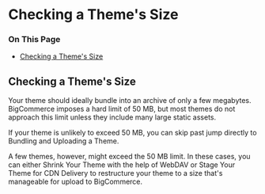 <h1>Checking a Theme's Size</h1>

<div class="otp" id="no-index">
	<h3> On This Page </h3>
	<ul>
		<li><a href="#checking_checking">Checking a Theme's Size</a></li>
	</ul>
</div>

<a href='#checking_checking' aria-hidden='true' class='block-anchor'  id='checking_checking'></a>

## Checking a Theme's Size

Your theme should ideally bundle into an archive of only a few megabytes. BigCommerce imposes a hard limit of 50 MB, but most themes do not approach this limit unless they include many large static assets.

If your theme is unlikely to exceed 50 MB, you can skip past jump directly to Bundling and Uploading a Theme.

A few themes, however, might exceed the 50 MB limit. In these cases, you can either Shrink Your Theme with the help of WebDAV or Stage Your Theme for CDN Delivery to restructure your theme to a size that's manageable for upload to BigCommerce.

